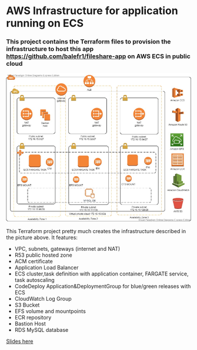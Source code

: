 # AWS Infrastructure for application running on ECS
### This project contains the Terraform files to provision the infrastructure to host this app https://github.com/balefr1/fileshare-app on AWS ECS in public cloud

![Alt text](media/fileshare-app-infrastructure.jpg?raw=true "Title")

This Terraform project pretty much creates the infrastructure described in the picture above.
It features:
- VPC, subnets, gateways (internet and NAT)
- R53 public hosted zone
- ACM certificate
- Application Load Balancer
- ECS cluster,task definition with application container, FARGATE service, task autoscaling
- CodeDeploy Application&DeploymentGroup for blue/green releases with ECS
- CloudWatch Log Group
- S3 Bucket 
- EFS volume and mountpoints
- ECR repository 
- Bastion Host
- RDS MySQL database

[Slides here](media/Download_slides.pdf)
